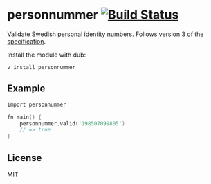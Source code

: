 # personnummer [![Build Status](https://github.com/personnummer/v/workflows/test/badge.svg)](https://github.com/personnummer/v/actions)

Validate Swedish personal identity numbers. Follows version 3 of the [specification](https://github.com/personnummer/meta#package-specification-v3).

Install the module with dub:

```
v install personnummer
```

## Example

```v
import personnummer

fn main() {
    personnummer.valid('198507099805')
    // => true
}
```

## License

MIT
